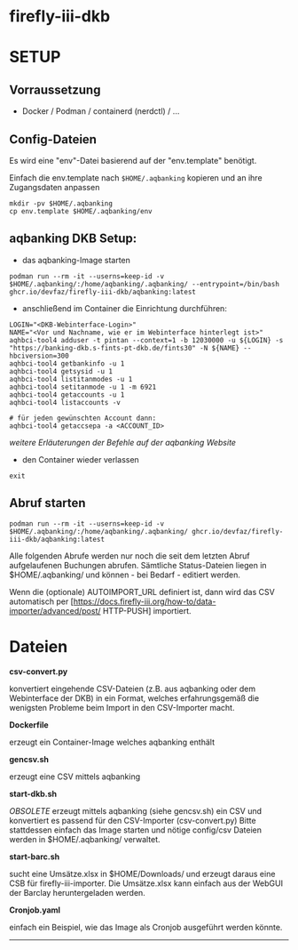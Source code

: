 # firefly-iii-dkb 

# SETUP

## Vorraussetzung

* Docker / Podman / containerd (nerdctl) / ...

## Config-Dateien

Es wird eine "env"-Datei basierend auf der "env.template" benötigt.

Einfach die env.template nach `$HOME/.aqbanking` kopieren und an ihre Zugangsdaten anpassen
```
mkdir -pv $HOME/.aqbanking
cp env.template $HOME/.aqbanking/env
```

## aqbanking DKB Setup:

* das aqbanking-Image starten

```
podman run --rm -it --userns=keep-id -v $HOME/.aqbanking/:/home/aqbanking/.aqbanking/ --entrypoint=/bin/bash ghcr.io/devfaz/firefly-iii-dkb/aqbanking:latest 
```

* anschließend im Container die Einrichtung durchführen:

```
LOGIN="<DKB-Webinterface-Login>"
NAME="<Vor und Nachname, wie er im Webinterface hinterlegt ist>"
aqhbci-tool4 adduser -t pintan --context=1 -b 12030000 -u ${LOGIN} -s "https://banking-dkb.s-fints-pt-dkb.de/fints30" -N ${NAME} --hbciversion=300
aqhbci-tool4 getbankinfo -u 1
aqhbci-tool4 getsysid -u 1
aqhbci-tool4 listitanmodes -u 1
aqhbci-tool4 setitanmode -u 1 -m 6921
aqhbci-tool4 getaccounts -u 1
aqhbci-tool4 listaccounts -v

# für jeden gewünschten Account dann:
aqhbci-tool4 getaccsepa -a <ACCOUNT_ID>
```
*weitere Erläuterungen der Befehle auf der aqbanking Website*

* den Container wieder verlassen
```
exit
```

## Abruf starten

```
podman run --rm -it --userns=keep-id -v $HOME/.aqbanking/:/home/aqbanking/.aqbanking/ ghcr.io/devfaz/firefly-iii-dkb/aqbanking:latest
```

Alle folgenden Abrufe werden nur noch die seit dem letzten Abruf aufgelaufenen Buchungen abrufen.
Sämtliche Status-Dateien liegen in $HOME/.aqbanking/ und können - bei Bedarf - editiert werden.

Wenn die (optionale) AUTOIMPORT_URL definiert ist, dann wird das CSV automatisch per [https://docs.firefly-iii.org/how-to/data-importer/advanced/post/ HTTP-PUSH] importiert.

# Dateien

**csv-convert.py**

konvertiert eingehende CSV-Dateien (z.B. aus aqbanking oder dem Webinterface der DKB) in ein Format, welches erfahrungsgemäß die wenigsten Probleme beim Import in den CSV-Importer macht.

**Dockerfile**

erzeugt ein Container-Image welches aqbanking enthält

**gencsv.sh**

erzeugt eine CSV mittels aqbanking

**start-dkb.sh**

*OBSOLETE* erzeugt mittels aqbanking (siehe gencsv.sh) ein CSV und konvertiert es passend für den CSV-Importer (csv-convert.py)
Bitte stattdessen einfach das Image starten und nötige config/csv Dateien werden in $HOME/.aqbanking/ verwaltet.

**start-barc.sh**

sucht eine Umsätze.xlsx in $HOME/Downloads/ und erzeugt daraus eine CSB für firefly-iii-importer.
Die Umsätze.xlsx kann einfach aus der WebGUI der Barclay heruntergeladen werden.

**Cronjob.yaml**

einfach ein Beispiel, wie das Image als Cronjob ausgeführt werden könnte.

---
